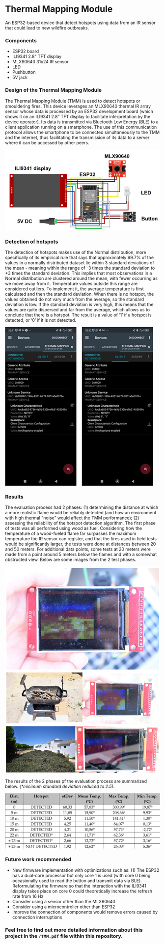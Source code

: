 # Thermal Mapping Module
An ESP32-based device that detect hotspots using data from an IR sensor that could lead to new wildfire outbreaks. 

### Components
* ESP32 board
* ILI9341 2.8" TFT display
* MLX90640 31x24 IR sensor
* LED
* Pushbutton
* 5V jack

### Design of the Thermal Mapping Module
The Thermal Mapping Module (TMM) is used to detect hotspots or smouldering fires. This device leverages an MLX90640 thermal IR array sensor whose data is processed by an ESP32 development board (which shows it on an ILI9341 2.8” TFT display to facilitate interpretation by the device operator). Its data is transmitted via Bluetooth Low Energy (BLE) to a client application running on a smartphone. The use of this communication protocol allows the smartphone to be connected simultaneously to the TMM and the internet, thus facilitating the transmission of its data to a server where it can be accessed by other peers. 

![Project diagram](assets/circuit_diagram.png)

### Detection of hotspots
The detection of hotspots makes use of the Normal distribution, more specifically of its empirical rule that says that approximately 99.7% of the values in a normally distributed dataset lie within 3 standard deviations of the mean - meaning within the range of -3 times the standard deviation to +3 times the standard deviation. This implies that most observations in a Normal distribution are clustered around the mean, with fewer occurring as we move away from it. Temperature values outside this range are considered outliers. To implement it, the average temperature is first calculated and then the standard deviation. When there is no hotspot, the values obtained do not vary much from the average, so the standard deviation is low. If the standard deviation is very high, this means that the values are quite dispersed and far from the average, which allows us to conclude that there is a hotspot. The result is a value of ‘1’ if a hotspot is detected, or ‘0’ if it is not detected.

![App results](assets/app.png)


### Results
The evaluation process had 2 phases: (1) determining the distance at which a more realistic flame would be reliably detected (and how an environment with high thermal "noise" would affect the TMM performance); (2) assessing the reliability of the hotspot detection algorithm. The first phase of tests was all performed using wood as fuel. Considering how the temperature of a wood-fueled flame far surpasses the maximum temperature the IR sensor can register, and that the fires used in field tests would be significantly larger, the tests were done at distances between 20 and 50 meters. For additional data points, some tests at 20 meters were made from a point around 5 meters below the flames and with a somewhat obstructed view. Below are some images from the 2 test phases.

![Tests 1](assets/test%202.png)
![Tests 2](assets/test%203.png)
![Tests 3](assets/test%204.png)


The results of the 2 phases pf the evaluation process are summarized below. *(\*minimum standard deviation reduced to 2.5)*.

![Tests results](assets/results.png)


### Future work recommended
* New firmware implementation with optimizations such as: (1) The ESP32 has a dual-core processor but only core 1 is used (with core 0 being occasionally used to read the button and transmit data via BLE). Reformulating the firmware so that the interaction with the ILI9341 display takes place on core 0 could theoretically increase the refresh rate from 16 Hz
* Consider using a sensor other than the MLX90640
* Consider using a microcontroller other than ESP32
* Improve the connection of components would remove errors caused by connection interruptions


### Feel free to find out more detailed information about this project in the ```/TMM.pdf``` file within this repository.